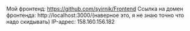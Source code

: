 Мой фронтенд: https://github.com/syirnik/Frontend
Ссылка на домен фронтенда: http://localhost:3000/(наверное это, я не знаю точно что надо скидывать)
IP-адрес: 158.160.156.182
